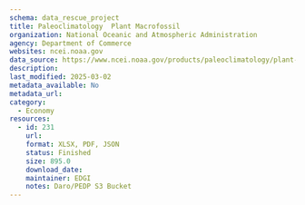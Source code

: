 ```yaml
---
schema: data_rescue_project 
title: Paleoclimatology  Plant Macrofossil
organization: National Oceanic and Atmospheric Administration
agency: Department of Commerce
websites: ncei.noaa.gov
data_source: https://www.ncei.noaa.gov/products/paleoclimatology/plant-macrofossil
description: 
last_modified: 2025-03-02
metadata_available: No
metadata_url: 
category:
  - Economy
resources:
  - id: 231
    url: 
    format: XLSX, PDF, JSON
    status: Finished
    size: 895.0
    download_date: 
    maintainer: EDGI
    notes: Daro/PEDP S3 Bucket
---
```

